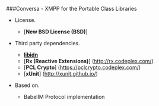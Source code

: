 ###Conversa - XMPP for the Portable Class Libraries

* License.
    * [**New BSD License (BSD)**]
	
* Third party dependencies.

    * [**libidn**](http://www.gnu.org/software/libidn/)
	* [**Rx (Reactive Extensions)**] (http://rx.codeplex.com/)
	* [**PCL Crypto**] (https://pclcrypto.codeplex.com/)
	* [**xUnit**] (http://xunit.github.io/)
	
* Based on.
	* BabelIM Protocol implementation
